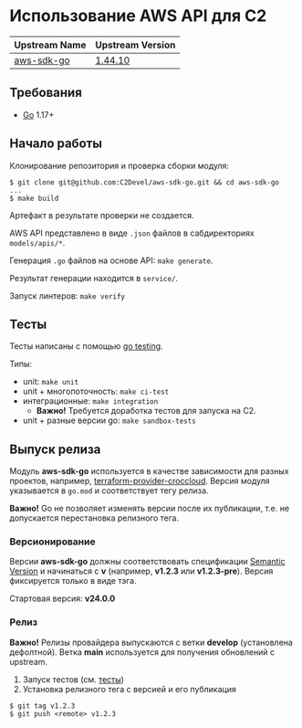 # Использование AWS API для C2

| Upstream Name | Upstream Version |
|------|---------|
| [aws-sdk-go](https://github.com/aws/aws-sdk-go) | [1.44.10](https://github.com/aws/aws-sdk-go/tree/v1.44.0) |

## Требования

- [Go](https://golang.org/doc/install) 1.17+

## Начало работы

Клонирование репозитория и проверка сборки модуля:

```
$ git clone git@github.com:C2Devel/aws-sdk-go.git && cd aws-sdk-go
...
$ make build
```

Артефакт в результате проверки не создается.

AWS API представлено в виде `.json` файлов в сабдиректориях `models/apis/*`.

Генерация `.go` файлов на основе API: `make generate`.

Результат генерации находится в `service/`.

Запуск линтеров: `make verify`

## Тесты

Тесты написаны с помощью [go testing](https://go.dev/doc/code#Testing).

Типы:

- unit: `make unit`
- unit + многопоточность: `make ci-test`
- интеграционные: `make integration`
    - **Важно!** Требуется доработка тестов для запуска на С2.
- unit + разные версии go: `make sandbox-tests`

## Выпуск релиза

Модуль **aws-sdk-go** используется в качестве зависимости для разных проектов,
например, [terraform-provider-croccloud](https://github.com/C2Devel/terraform-provider-croccloud).
Версия модуля указывается в `go.mod` и соответствует тегу релиза.

**Важно!** Go не позволяет изменять версии после их публикации, т.е. не допускается перестановка релизного тега.

### Версионирование

Версии **aws-sdk-go** должны соответствовать спецификации [Semantic Version](https://semver.org/) и начинаться с **v**
(например, **v1.2.3** или **v1.2.3-pre**). Версия фиксируется только в виде тэга.

Стартовая версия: **v24.0.0**

### Релиз

**Важно!** Релизы провайдера выпускаются с ветки **develop** (установлена дефолтной).
Ветка **main** используется для получения обновлений с upstream.

1. Запуск тестов (см. [тесты](#тесты))
2. Установка релизного тега с версией и его публикация

```
$ git tag v1.2.3
$ git push <remote> v1.2.3
```
